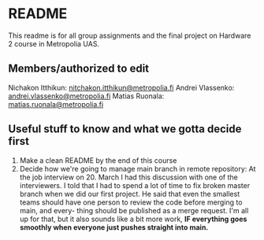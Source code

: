 # README
This readme is for all group assignments and the final project on Hardware 2
course in Metropolia UAS.
## Members/authorized to edit
Nichakon Itthikun: nitchakon.itthikun@metropolia.fi
Andrei Vlassenko: andrei.vlassenko@metropolia.fi
Matias Ruonala: matias.ruonala@metropolia.fi
## Useful stuff to know and what we gotta decide first
1. Make a clean README by the end of this course
2. Decide how we're going to manage main branch in remote repository:
At the job interview on 20. March I had this discussion with one of the
interviewers. I told that I had to spend a lot of time to fix broken master
branch when we did our first project. He said that even the smallest teams
should have one person to review the code before merging to main, and every-
thing should be published as a merge request. I'm all up for that, but it also
sounds like a bit more work, **IF everything goes smoothly when everyone just pushes straight into main.**
